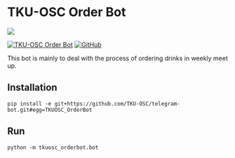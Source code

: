 # TKU-OSC Order Bot
<img src="https://simpleicons.org/icons/telegram.svg"/>

[![TKU-OSC Order Bot](https://img.shields.io/badge/orderbot-TKU--OSC-blue.svg)](https://t.me/TKUOSC_OrderBot)
[![GitHub](https://img.shields.io/github/license/mashape/apistatus.svg?style=social)](https://raw.githubusercontent.com/TKU-OSC/telegram-bot/master/LICENSE)

This bot is mainly to deal with the process of ordering drinks in weekly meet up.  

## Installation
    pip install -e git+https://github.com/TKU-OSC/telegram-bot.git#egg=TKUOSC_OrderBot
    
## Run
    python -m tkuosc_orderbot.bot

